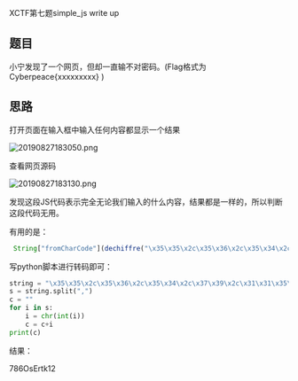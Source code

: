XCTF第七题simple_js  write up

## 题目

小宁发现了一个网页，但却一直输不对密码。(Flag格式为 Cyberpeace{xxxxxxxxx} )

## 思路

打开页面在输入框中输入任何内容都显示一个结果

![20190827183050.png](https://i.loli.net/2019/08/27/jHGWzPTnNqxp9Ed.png)

查看网页源码

![20190827183130.png](https://i.loli.net/2019/08/27/HLvxS2CyVD9XKJU.png)

发现这段JS代码表示完全无论我们输入的什么内容，结果都是一样的，所以判断这段代码无用。

有用的是：

```js
 String["fromCharCode"](dechiffre("\x35\x35\x2c\x35\x36\x2c\x35\x34\x2c\x37\x39\x2c\x31\x31\x35\x2c\x36\x39\x2c\x31\x31\x34\x2c\x31\x31\x36\x2c\x31\x30\x37\x2c\x34\x39\x2c\x35\x30"));
```

写python脚本进行转码即可：

```python
string = "\x35\x35\x2c\x35\x36\x2c\x35\x34\x2c\x37\x39\x2c\x31\x31\x35\x2c\x36\x39\x2c\x31\x31\x34\x2c\x31\x31\x36\x2c\x31\x30\x37\x2c\x34\x39\x2c\x35\x30"
s = string.split(",")
c = ""
for i in s:
    i = chr(int(i))
    c = c+i
print(c)

```

结果：

786OsErtk12
